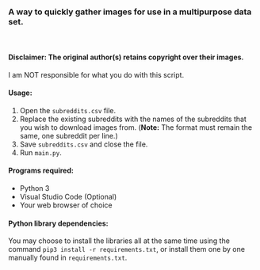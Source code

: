 ### A way to quickly gather images for use in a multipurpose data set.
  
<br/>

#### **Disclaimer:** The original author(s) retains copyright over their images.
I am NOT responsible for what you do with this script.


#### **Usage:**  
1. Open the `subreddits.csv` file.
2. Replace the existing subreddits with the names of the subreddits that you wish to download images from. (**Note:** The format must remain the same, one subreddit per line.)
3. Save `subreddits.csv` and close the file.  
4. Run `main.py`.



#### **Programs required:**
- Python 3
- Visual Studio Code (Optional)
- Your web browser of choice


#### **Python library dependencies:**
  
You may choose to install the libraries all at the same time using the command `pip3 install -r requirements.txt`, or install them one by one manually found in `requirements.txt`.

